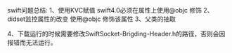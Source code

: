 swift问题总结:
1、使用KVC赋值
swift4.0必须在属性上使用@objc 修饰
2、didset监控属性的改变
使用@objc 修饰该属性
3、父类的抽取

4、下载运行的时候需要修改SwiftSocket-Brigding-Header.h的路径，否则会因报错而无法运行。

